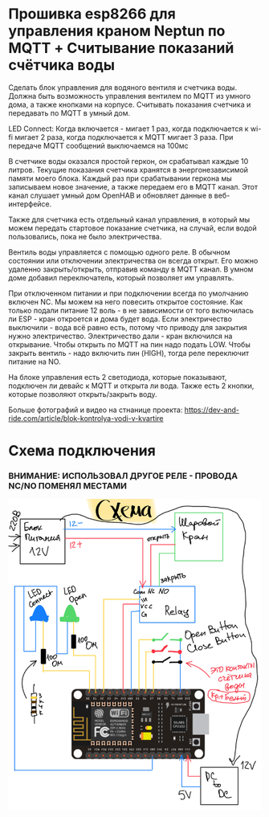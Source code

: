 # Прошивка esp8266 для управления краном Neptun по MQTT + Считывание показаний счётчика воды

Сделать блок управления для водяного вентиля и счетчика воды. Должна быть возможность управления вентилем по MQTT из умного дома, а также кнопками на корпусе. Считывать показания счетчика и передавать по MQTT в умный дом.

LED Connect: Когда включается - мигает 1 раз, когда подключается к wi-fi мигает 2 раза, когда подключается к MQTT мигает 3 раза. При передаче MQTT сообщений выключаемся на 100мс

В счетчике воды оказался простой геркон, он срабатывал каждые 10 литров. Текущие показания счетчика хранятся в энергонезависимой памяти моего блока. Каждый раз при срабатывании геркона мы записываем новое значение, а также передаем его в MQTT канал. Этот канал слушает умный дом OpenHAB и обновляет данные в веб-интерфейсе.

Также для счетчика есть отдельный канал управления, в который мы можем передать стартовое показание счетчика, на случай, если водой пользовались, пока не было электричества.

Вентиль воды управляется с помощью одного реле. В обычном состоянии или отключении электричества он всегда открыт. Его можно удаленно закрыть/открыть, отправив команду в MQTT канал. В умном доме добавил переключатель, который позволяет им управлять.

При отключенном питании и при подключении всегда по умолчанию включен NC. Мы можем на него повесить открытое состояние. Как только подали питание 12 воль - в не зависимости от того включилась ли ESP - кран откроется и дома будет вода. Если электричество выключили - вода всё равно есть, потому что приводу для закрытия нужно электричество. Электричество дали - кран включился на открывание. Чтобы открыть по MQTT на пин надо подать LOW.
Чтобы закрыть вентиль - надо включить пин (HIGH), тогда реле переключит питание на NO.

На блоке управления есть 2 светодиода, которые показывают, подключен ли девайс к MQTT и открыта ли вода. Также есть 2 кнопки, которые позволяют открыть/закрыть воду.

Больше фотографий и видео на стнанице проекта: https://dev-and-ride.com/article/blok-kontrolya-vodi-v-kvartire

# Схема подключения

### ВНИМАНИЕ: ИСПОЛЬЗОВАЛ ДРУГОЕ РЕЛЕ - ПРОВОДА NC/NO ПОМЕНЯЛ МЕСТАМИ

<p align="center">
    <img src="images/blok-kontrolya-vodi-v-kvartire-2.jpg" width="800" >
</p>
